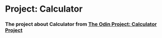 # Project: Calculator
### The project about Calculator from <a href="https://www.theodinproject.com/lessons/foundations-calculator">The Odin Project: Calculator Project</a>